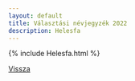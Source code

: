 ```yaml
---
layout: default
title: Választási névjegyzék 2022
description: Helesfa
---
```


{% include Helesfa.html %}

[Vissza](./)